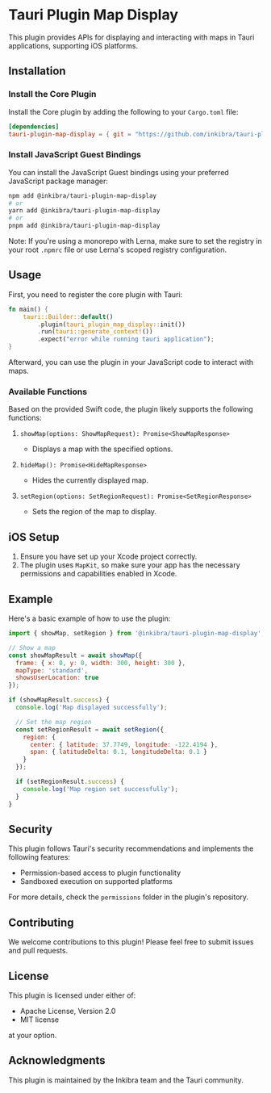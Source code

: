 # Tauri Plugin Map Display

This plugin provides APIs for displaying and interacting with maps in Tauri applications, supporting iOS platforms.

## Installation

### Install the Core Plugin

Install the Core plugin by adding the following to your `Cargo.toml` file:

```toml
[dependencies]
tauri-plugin-map-display = { git = "https://github.com/inkibra/tauri-plugins", tag = "@inkibra/tauri-plugin-map-display@VERSION", package="tauri-plugin-map-display" }
```

### Install JavaScript Guest Bindings

You can install the JavaScript Guest bindings using your preferred JavaScript package manager:

```sh
npm add @inkibra/tauri-plugin-map-display
# or
yarn add @inkibra/tauri-plugin-map-display
# or
pnpm add @inkibra/tauri-plugin-map-display
```

Note: If you're using a monorepo with Lerna, make sure to set the registry in your root `.npmrc` file or use Lerna's scoped registry configuration.

## Usage

First, you need to register the core plugin with Tauri:

```rust
fn main() {
    tauri::Builder::default()
        .plugin(tauri_plugin_map_display::init())
        .run(tauri::generate_context!())
        .expect("error while running tauri application");
}
```

Afterward, you can use the plugin in your JavaScript code to interact with maps.

### Available Functions

Based on the provided Swift code, the plugin likely supports the following functions:

1. `showMap(options: ShowMapRequest): Promise<ShowMapResponse>`
   - Displays a map with the specified options.

2. `hideMap(): Promise<HideMapResponse>`
   - Hides the currently displayed map.

3. `setRegion(options: SetRegionRequest): Promise<SetRegionResponse>`
   - Sets the region of the map to display.

## iOS Setup

1. Ensure you have set up your Xcode project correctly.
2. The plugin uses `MapKit`, so make sure your app has the necessary permissions and capabilities enabled in Xcode.

## Example

Here's a basic example of how to use the plugin:

```javascript
import { showMap, setRegion } from '@inkibra/tauri-plugin-map-display';

// Show a map
const showMapResult = await showMap({
  frame: { x: 0, y: 0, width: 300, height: 300 },
  mapType: 'standard',
  showsUserLocation: true
});

if (showMapResult.success) {
  console.log('Map displayed successfully');

  // Set the map region
  const setRegionResult = await setRegion({
    region: {
      center: { latitude: 37.7749, longitude: -122.4194 },
      span: { latitudeDelta: 0.1, longitudeDelta: 0.1 }
    }
  });

  if (setRegionResult.success) {
    console.log('Map region set successfully');
  }
}
```

## Security

This plugin follows Tauri's security recommendations and implements the following features:

- Permission-based access to plugin functionality
- Sandboxed execution on supported platforms

For more details, check the `permissions` folder in the plugin's repository.

## Contributing

We welcome contributions to this plugin! Please feel free to submit issues and pull requests.

## License

This plugin is licensed under either of:

- Apache License, Version 2.0
- MIT license

at your option.

## Acknowledgments

This plugin is maintained by the Inkibra team and the Tauri community.
